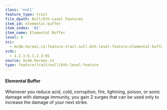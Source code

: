 ```yaml
---
class: 'null'
feature_type: trait
file_dpath: Null/6th-Level Features
item_id: elemental-buffer
item_index: '01'
item_name: Elemental Buffer
level: 6
scc:
  - mcdm.heroes.v1:feature.trait.null.6th-level-feature:elemental-buffer
scdc:
  - 1.1.1:5.1.2.3:01
source: mcdm.heroes.v1
type: feature/trait/null/6th-level-feature
---
```


#### Elemental Buffer

Whenever you reduce acid, cold, corruption, fire, lightning, poison, or sonic damage with damage immunity, you gain 2 surges that can be used only to increase the damage of your next strike.
